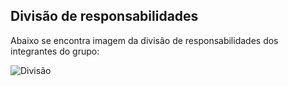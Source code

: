 ## Divisão de responsabilidades
Abaixo se encontra imagem da divisão de responsabilidades dos integrantes do grupo:

![Divisão](../../../assets/images/verificao/introducao.png)